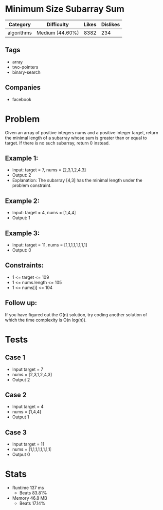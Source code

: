# Minimum Size Subarray Sum
| Category | Difficulty | Likes | Dislikes
| -------- | ---------- | ----- | --------
| algorithms | Medium (44.60%) | 8382 | 234

## Tags
- array 
- two-pointers 
- binary-search

## Companies
- facebook

# Problem
Given an array of positive integers nums and a positive integer target, return the minimal length of a subarray whose sum is greater than or equal to target. If there is no such subarray, return 0 instead.

## Example 1:
- Input: target = 7, nums = [2,3,1,2,4,3]
- Output: 2
- Explanation: The subarray [4,3] has the minimal length under the problem constraint.

## Example 2:
- Input: target = 4, nums = [1,4,4]
- Output: 1

## Example 3:
- Input: target = 11, nums = [1,1,1,1,1,1,1,1]
- Output: 0

## Constraints:
- 1 <= target <= 109
- 1 <= nums.length <= 105
- 1 <= nums[i] <= 104

## Follow up: 
If you have figured out the O(n) solution, try coding another solution of which the time complexity is O(n log(n)).

# Tests
## Case 1
- Input target = 7
- nums = [2,3,1,2,4,3]
- Output 2

## Case 2
- Input target = 4
- nums = [1,4,4]
- Output 1

## Case 3
- Input target = 11
- nums = [1,1,1,1,1,1,1,1]
- Output 0

# Stats
- Runtime 137 ms
	- Beats 83.81%
- Memory 46.8 MB
	- Beats 17.14%